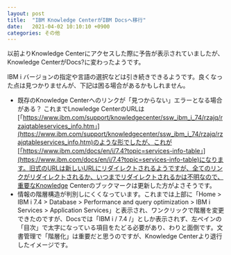 ```yaml
---
layout: post
title:  "IBM Knowledge CenterがIBM Docsへ移行"
date:   2021-04-02 10:10:10 +0900
categories: その他
---
```

以前よりKnowledge Centerにアクセスした際に予告が表示されていましたが、Knowledge CenterがDocs?に変わったようです。

IBM i バージョンの指定や言語の選択などは引き続きできるようです。良くなった点は見つかりませんが、下記は困る場合があるかもしれません。

* 既存のKnowledge Centerへのリンクが「見つからない」エラーとなる場合がある？ これまでLnowledge CenterのURLは[「https://www.ibm.com/support/knowledgecenter/ssw_ibm_i_74/rzajq/rzajqtableservices_info.htm」](https://www.ibm.com/support/knowledgecenter/ssw_ibm_i_74/rzajq/rzajqtableservices_info.htm)のような形でしたが、これが[「https://www.ibm.com/docs/en/i/7.4?topic=services-info-table」](https://www.ibm.com/docs/en/i/7.4?topic=services-info-table)になります。旧式のURLは新しいURLにリダイレクトされるようですが、全てのリンクがリダイレクトされるか、いつまでリダイレクトされるかは不明なので、重要なKnowledge Centerのブックマークは更新した方がよさそうです。
* 情報の階層構造が判別しにくくなっています。これまでは上部に「Home > IBM i 7.4 > Database > Performance and query optimization > IBM i Services > Application Services」と表示され、ワンクリックで階層を変更できたのですが、Docsでは「IBM i / 7.4 /」としか表示されず、左ペインの「目次」で太字になっている項目をたどる必要があり、わりと面倒です。文書管理で「階層化」は重要だと思うのですが、Knowledge Centerより退行したイメージです。
